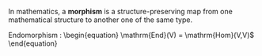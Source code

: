In mathematics, a **morphism** is a structure-preserving map from one mathematical structure to another one of the same type. 

Endomorphism
  :  \begin{equation}
\mathrm{End}(V) = \mathrm{Hom}(V,V)$
\end{equation}